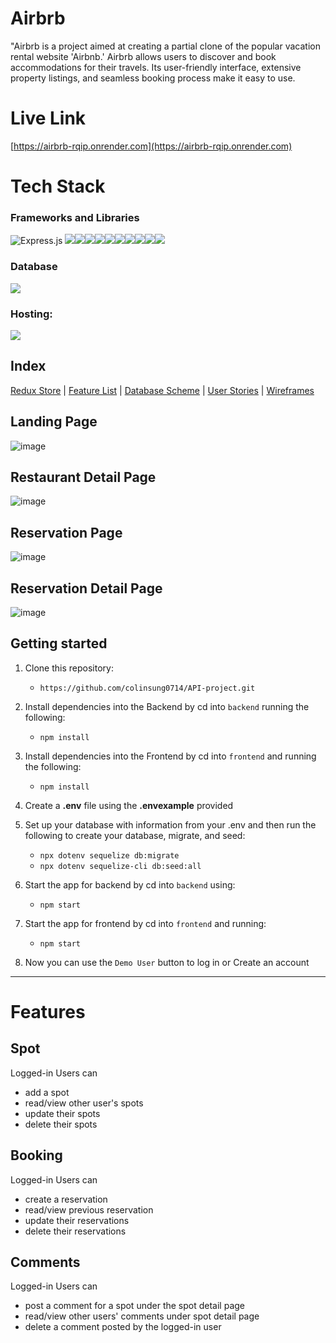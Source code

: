 # Airbrb
"Airbrb is a project aimed at creating a partial clone of the popular vacation rental website 'Airbnb.' Airbrb allows users to discover and book accommodations for their travels. Its user-friendly interface, extensive property listings, and seamless booking process make it easy to use.
# Live Link
[https://airbrb-rqip.onrender.com](https://airbrb-rqip.onrender.com)
# Tech Stack

### Frameworks and Libraries
![Express.js](https://img.shields.io/badge/express.js-%23404d59.svg?style=for-the-badge&logo=express&logoColor=%2361DAFB)
<img src="https://img.shields.io/badge/JavaScript-323330?style=for-the-badge&logo=javascript&logoColor=F7DF1E" /><img src="https://img.shields.io/badge/PostgreSQL-316192?style=for-the-badge&logo=postgresql&logoColor=white" /><img src="https://img.shields.io/badge/HTML5-E34F26?style=for-the-badge&logo=html5&logoColor=white" /><img src="https://img.shields.io/badge/CSS3-1572B6?style=for-the-badge&logo=css3&logoColor=white" /><img src="https://img.shields.io/badge/React-20232A?style=for-the-badge&logo=react&logoColor=61DAFB" /><img src="https://img.shields.io/badge/Redux-593D88?style=for-the-badge&logo=redux&logoColor=white" /><img src="https://img.shields.io/badge/Amazon_AWS-232F3E?style=for-the-badge&logo=amazon-aws&logoColor=white" /><img src="https://img.shields.io/badge/Render-46E3B7.svg?style=for-the-badge&logo=Render&logoColor=white" /><img src="https://img.shields.io/badge/GitHub-181717.svg?style=for-the-badge&logo=GitHub&logoColor=white" /><img src="https://img.shields.io/badge/Google%20Maps-4285F4?logo=googlemaps&logoColor=fff&style=for-the-badge" />

### Database
<img src="https://img.shields.io/badge/PostgreSQL-4169E1?logo=postgresql&logoColor=fff&style=for-the-badge"/>

### Hosting:
<img src="https://img.shields.io/badge/Render-46E3B7?logo=render&logoColor=000&style=for-the-badge" />


## Index
[Redux Store](https://github.com/colinsung0714/API-project/wiki/Redux-Store) |
[Feature List](https://github.com/colinsung0714/API-project/wiki/Features) |
[Database Scheme](https://github.com/colinsung0714/API-project/wiki/Database-Schema-and-Backend-Routes) |
[User Stories](https://github.com/colinsung0714/API-project/wiki/User-Stories) |
[Wireframes](https://github.com/colinsung0714/API-project/wiki/Wireframes)

## Landing Page
![image](https://github.com/colinsung0714/API-project/assets/99006739/0b7796b2-67a5-4492-a78a-26c2dbb59e97)


## Restaurant Detail Page
![image](https://github.com/colinsung0714/API-project/assets/99006739/30113939-c371-4dc6-89e8-27d0e1e580a8)

## Reservation Page
![image](https://github.com/colinsung0714/API-project/assets/99006739/8dd4cd1a-ede3-41e9-9430-9d5245a26fd6)

## Reservation Detail Page
![image](https://github.com/colinsung0714/API-project/assets/99006739/2d8d2227-90fd-4c92-a333-2c5b23e9209e)



## Getting started
1. Clone this repository:
    * `https://github.com/colinsung0714/API-project.git`

2. Install dependencies into the Backend by cd into `backend` running the following:
    * `npm install`

3. Install dependencies into the Frontend by cd into `frontend` and running the following:
    * `npm install`

4. Create a **.env** file using the **.envexample** provided

5. Set up your database with information from your .env and then run the following to create your database, migrate, and seed:
    * `npx dotenv sequelize db:migrate`
    * `npx dotenv sequelize-cli db:seed:all`


6. Start the app for backend by cd into `backend` using:
    * `npm start`

7. Start the app for frontend by cd into `frontend` and running:
    * `npm start`

8. Now you can use the `Demo User` button to log in or Create an account

***

# Features

## Spot
Logged-in Users can
* add a spot
* read/view other user's spots
* update their spots
* delete their spots

## Booking
Logged-in Users can
* create a reservation
* read/view previous reservation
* update their reservations
* delete their reservations

## Comments
Logged-in Users can
* post a comment for a spot under the spot detail page
* read/view other users' comments under spot detail page
* delete a comment posted by the logged-in user

